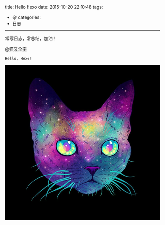 title: Hello Hexo
date: 2015-10-20 22:10:48
tags:
- 杂
categories:
- 日志
---

常写日志，常总结，加油！

[@猫又全宗](http://weibo.com/dusizhong)

```
Hello, Hexo!
```

![](/images/mao.jpg)
